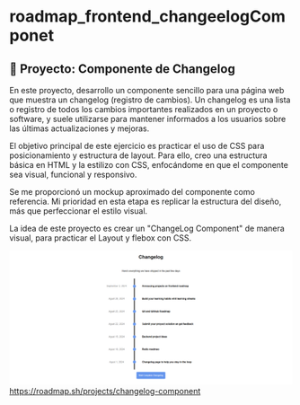 # roadmap_frontend_changeelogComponet

## 📝 Proyecto: Componente de Changelog
En este proyecto, desarrollo un componente sencillo para una página web que muestra un changelog (registro de cambios). Un changelog es una lista o registro de todos los cambios importantes realizados en un proyecto o software, y suele utilizarse para mantener informados a los usuarios sobre las últimas actualizaciones y mejoras.

El objetivo principal de este ejercicio es practicar el uso de CSS para posicionamiento y estructura de layout. Para ello, creo una estructura básica en HTML y la estilizo con CSS, enfocándome en que el componente sea visual, funcional y responsivo.

Se me proporcionó un mockup aproximado del componente como referencia. Mi prioridad en esta etapa es replicar la estructura del diseño, más que perfeccionar el estilo visual.


La idea de este proyecto es crear un "ChangeLog Component" de manera visual, para practicar el Layout y flebox con CSS.

![changelog_preview](https://github.com/santiagoCamachoCamino/roadmap_frontend_projects/blob/main/roadmap_frontend_changeelogComponet/changelog_preview.png)
https://roadmap.sh/projects/changelog-component
